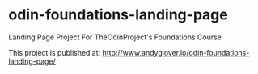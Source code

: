# odin-foundations-landing-page
Landing Page Project For TheOdinProject's Foundations Course

This project is published at: http://www.andyglover.io/odin-foundations-landing-page/